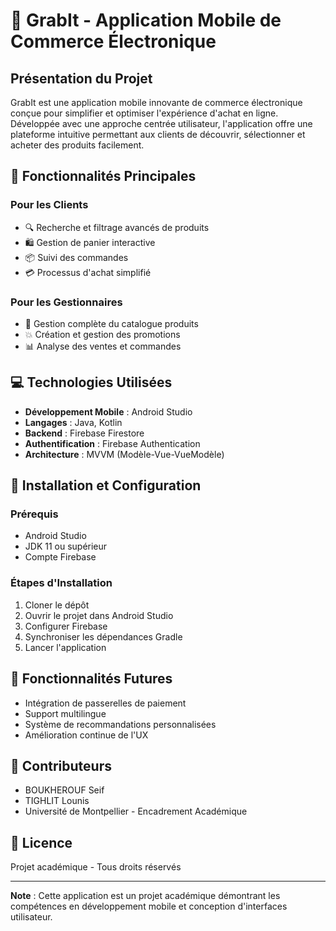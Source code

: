 # 🛒 GrabIt - Application Mobile de Commerce Électronique

## Présentation du Projet

GrabIt est une application mobile innovante de commerce électronique conçue pour simplifier et optimiser l'expérience d'achat en ligne. Développée avec une approche centrée utilisateur, l'application offre une plateforme intuitive permettant aux clients de découvrir, sélectionner et acheter des produits facilement.

## 🌟 Fonctionnalités Principales

### Pour les Clients
- 🔍 Recherche et filtrage avancés de produits
- 🛍️ Gestion de panier interactive
- 📦 Suivi des commandes
- 💳 Processus d'achat simplifié

### Pour les Gestionnaires
- 📝 Gestion complète du catalogue produits
- 💥 Création et gestion des promotions
- 📊 Analyse des ventes et commandes


## 💻 Technologies Utilisées

- **Développement Mobile** : Android Studio
- **Langages** : Java, Kotlin
- **Backend** : Firebase Firestore
- **Authentification** : Firebase Authentication
- **Architecture** : MVVM (Modèle-Vue-VueModèle)

## 🔧 Installation et Configuration

### Prérequis
- Android Studio
- JDK 11 ou supérieur
- Compte Firebase

### Étapes d'Installation
1. Cloner le dépôt
2. Ouvrir le projet dans Android Studio
3. Configurer Firebase
4. Synchroniser les dépendances Gradle
5. Lancer l'application

## 🌈 Fonctionnalités Futures

- Intégration de passerelles de paiement
- Support multilingue
- Système de recommandations personnalisées
- Amélioration continue de l'UX

## 👥 Contributeurs
- BOUKHEROUF Seif 
- TIGHLIT Lounis
- Université de Montpellier - Encadrement Académique

## 📄 Licence

Projet académique - Tous droits réservés

---

**Note** : Cette application est un projet académique démontrant les compétences en développement mobile et conception d'interfaces utilisateur.
